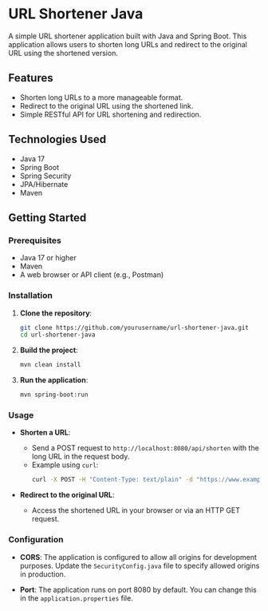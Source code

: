 # URL Shortener Java

A simple URL shortener application built with Java and Spring Boot. This application allows users to shorten long URLs and redirect to the original URL using the shortened version.

## Features

- Shorten long URLs to a more manageable format.
- Redirect to the original URL using the shortened link.
- Simple RESTful API for URL shortening and redirection.

## Technologies Used

- Java 17
- Spring Boot
- Spring Security
- JPA/Hibernate
- Maven

## Getting Started

### Prerequisites

- Java 17 or higher
- Maven
- A web browser or API client (e.g., Postman)

### Installation

1. **Clone the repository**:
   ```bash
   git clone https://github.com/yourusername/url-shortener-java.git
   cd url-shortener-java
   ```

2. **Build the project**:
   ```bash
   mvn clean install
   ```

3. **Run the application**:
   ```bash
   mvn spring-boot:run
   ```

### Usage

- **Shorten a URL**:
  - Send a POST request to `http://localhost:8080/api/shorten` with the long URL in the request body.
  - Example using `curl`:
    ```bash
    curl -X POST -H "Content-Type: text/plain" -d "https://www.example.com" http://localhost:8080/api/shorten
    ```

- **Redirect to the original URL**:
  - Access the shortened URL in your browser or via an HTTP GET request.

### Configuration

- **CORS**: The application is configured to allow all origins for development purposes. Update the `SecurityConfig.java` file to specify allowed origins in production.

- **Port**: The application runs on port 8080 by default. You can change this in the `application.properties` file.

